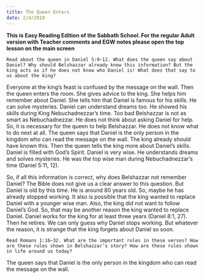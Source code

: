 ```yaml
---
title: The Queen Enters
date: 2/4/2019
---
```


 **This is Easy Reading Edition of the Sabbath School. For the regular Adult version with Teacher comments and EGW notes please open the top lesson on the main screen** 

`Read about the queen in Daniel 5:9–12. What does the queen say about Daniel? Why should Belshazzar already know this information? But the king acts as if he does not know who Daniel is! What does that say to us about the king?`

Everyone at the king’s feast is confused by the message on the wall. Then the queen enters the room. She gives advice to the king. She helps him remember about Daniel. She tells him that Daniel is famous for his skills. He can solve mysteries. Daniel can understand dreams too. He showed his skills during King Nebuchadnezzar’s time. Too bad Belshazzar is not as smart as Nebuchadnezzar. He does not think about asking Daniel for help. So, it is necessary for the queen to help Belshazzar. He does not know what to do next at all. The queen says that Daniel is the only person in the kingdom who can read the message on the wall. The king already should have known this. Then the queen tells the king more about Daniel’s skills. Daniel is filled with God’s Spirit. Daniel is very wise. He understands dreams and solves mysteries. He was the top wise man during Nebuchadnezzar’s time (Daniel 5:11, 12).

So, if all this information is correct, why does Belshazzar not remember Daniel? The Bible does not give us a clear answer to this question. But Daniel is old by this time. He is around 80 years old. So, maybe he has already stopped working. It also is possible that the king wanted to replace Daniel with a younger wise man. Also, the king did not want to follow Daniel’s God. So, that may be another reason the king wanted to replace Daniel. Daniel works for the king for at least three years (Daniel 8:1, 27). Then he retires. We can only guess why Daniel stops working. But whatever the reason, it is strange that the king forgets about Daniel so soon.

`Read Romans 1:16–32. What are the important rules in these verses? How are these rules shown in Belshazzar’s story? How are these rules shown in life around us today?`

The queen says that Daniel is the only person in the kingdom who can read the message on the wall.

